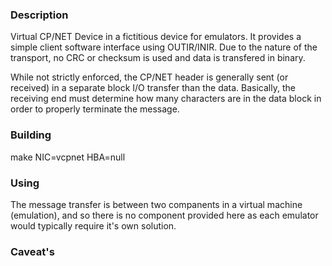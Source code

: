 ### Description

Virtual CP/NET Device in a fictitious device for emulators.
It provides a simple client software interface using OUTIR/INIR.
Due to the nature of the transport, no CRC or checksum is used
and data is transfered in binary.

While not strictly enforced, the CP/NET header is generally sent
(or received) in a separate block I/O transfer than the data.
Basically, the receiving end must determine how many characters
are in the data block in order to properly terminate the message.

### Building

make NIC=vcpnet HBA=null

### Using

The message transfer is between two companents in
a virtual machine (emulation), and so there is no
component provided here as each emulator would
typically require it's own solution.

### Caveat's

